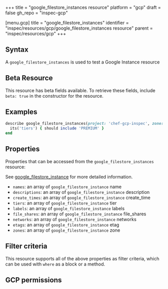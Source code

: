 +++
title = "google_filestore_instances resource"
platform = "gcp"
draft = false
gh_repo = "inspec-gcp"

[menu.gcp]
title = "google_filestore_instances"
identifier = "inspec/resources/gcp/google_filestore_instances resource"
parent = "inspec/resources/gcp"
+++

## Syntax

A `google_filestore_instances` is used to test a Google Instance resource


## Beta Resource
This resource has beta fields available. To retrieve these fields, include `beta: true` in the constructor for the resource.

## Examples

```ruby
describe google_filestore_instances(project: 'chef-gcp-inspec', zone: 'us-central1-b') do
  its('tiers') { should include 'PREMIUM' }
end
```

## Properties

Properties that can be accessed from the `google_filestore_instances` resource:

See [google_filestore_instance](google_filestore_instance) for more detailed information.

  * `names`: an array of `google_filestore_instance` name
  * `descriptions`: an array of `google_filestore_instance` description
  * `create_times`: an array of `google_filestore_instance` create_time
  * `tiers`: an array of `google_filestore_instance` tier
  * `labels`: an array of `google_filestore_instance` labels
  * `file_shares`: an array of `google_filestore_instance` file_shares
  * `networks`: an array of `google_filestore_instance` networks
  * `etags`: an array of `google_filestore_instance` etag
  * `zones`: an array of `google_filestore_instance` zone

## Filter criteria

This resource supports all of the above properties as filter criteria, which can be used
with `where` as a block or a method.

## GCP permissions
